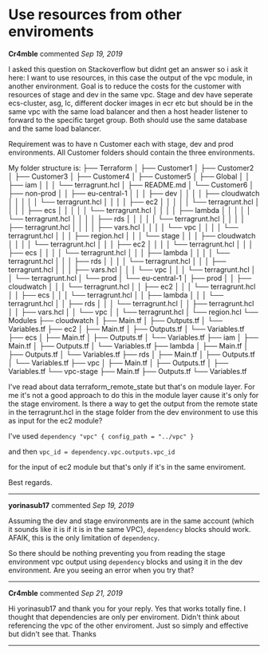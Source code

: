 # Use resources from other enviroments

**Cr4mble** commented *Sep 19, 2019*

I asked this question on Stackoverflow but didnt get an answer so i ask it here:
I want to use resources, in this case the output of the vpc module, in another environment. Goal is to reduce the costs for the customer with resources of stage and dev in the same vpc. Stage and dev have seperate ecs-cluster, asg, lc, different docker images in ecr etc but should be in the same vpc with the same load balancer and then a host header listener to forward to the specific target group. Both should use the same database and the same load balancer.

Requirement was to have n Customer each with stage, dev and prod environments. All Customer folders should contain the three environments.

My folder structure is:
├── Terraform
│   ├── Customer1
│   ├── Customer2
│   ├── Customer3
│   ├── Customer4
│   ├── Customer5
│   ├── Global
│   │   ├── iam
│   │   │   └── terragrunt.hcl
│   ├── README.md
│   └── Customer6
│       ├── non-prod
│       │   ├── eu-central-1
│       │   │   ├── dev
│       │   │   │   ├── cloudwatch
│       │   │   │   │   └── terragrunt.hcl
│       │   │   │   ├── ec2
│       │   │   │   │   └── terragrunt.hcl
│       │   │   │   ├── ecs
│       │   │   │   │   └── terragrunt.hcl
│       │   │   │   ├── lambda
│       │   │   │   │   └── terragrunt.hcl
│       │   │   │   ├── rds
│       │   │   │   │   └── terragrunt.hcl
│       │   │   │   ├── terragrunt.hcl
│       │   │   │   ├── vars.hcl
│       │   │   │   └── vpc
│       │   │   │       └── terragrunt.hcl
│       │   │   ├── region.hcl
│       │   │   └── stage
│       │   │       ├── cloudwatch
│       │   │       │   └── terragrunt.hcl
│       │   │       ├── ec2
│       │   │       │   └── terragrunt.hcl
│       │   │       ├── ecs
│       │   │       │   └── terragrunt.hcl
│       │   │       ├── lambda
│       │   │       │   └── terragrunt.hcl
│       │   │       ├── rds
│       │   │       │   └── terragrunt.hcl
│       │   │       ├── terragrunt.hcl
│       │   │       ├── vars.hcl
│       │   │       └── vpc
│       │   │           └── terragrunt.hcl
│       │   └── terragrunt.hcl
│       └── prod
│           └── eu-central-1
│               ├── prod
│               │   ├── cloudwatch
│               │   │   └── terragrunt.hcl
│               │   ├── ec2
│               │   │   └── terragrunt.hcl
│               │   ├── ecs
│               │   │   └── terragrunt.hcl
│               │   ├── lambda
│               │   │   └── terragrunt.hcl
│               │   ├── rds
│               │   │   └── terragrunt.hcl
│               │   ├── terragrunt.hcl
│               │   ├── vars.hcl
│               │   └── vpc
│               │       └── terragrunt.hcl
│               └── region.hcl
└── Modules
    ├── cloudwatch
    │   ├── Main.tf
    │   ├── Outputs.tf
    │   └── Variables.tf
    ├── ec2
    │   ├── Main.tf
    │   ├── Outputs.tf
    │   └── Variables.tf
    ├── ecs
    │   ├── Main.tf
    │   ├── Outputs.tf
    │   └── Variables.tf
    ├── iam
    │   ├── Main.tf
    │   ├── Outputs.tf
    │   └── Variables.tf
    ├── lambda
    │   ├── Main.tf
    │   ├── Outputs.tf
    │   └── Variables.tf
    ├── rds
    │   ├── Main.tf
    │   ├── Outputs.tf
    │   └── Variables.tf
    ├── vpc
    │   ├── Main.tf
    │   ├── Outputs.tf
    │   ├── Variables.tf
    └── vpc-stage
        ├── Main.tf
        ├── Outputs.tf
        └── Variables.tf

I've read about data terraform_remote_state but that's on module layer. For me it's not a good approach to do this in the module layer cause it's only for the stage enviroment. Is there a way to get the output from the remote state in the terragrunt.hcl in the stage folder from the dev environment to use this as input for the ec2 module?

I've used
`dependency "vpc" {
  config_path = "../vpc"
}`

and then
`vpc_id = dependency.vpc.outputs.vpc_id`

for the input of ec2 module but that's only if it's in the same enviroment.

Best regards.
<br />
***


**yorinasub17** commented *Sep 19, 2019*

Assuming the dev and stage environments are in the same account (which it sounds like it is if it is in the same VPC), `dependency` blocks should work. AFAIK, this is the only limitation of `dependency`.

So there should be nothing preventing you from reading the stage environment vpc output using `dependency` blocks and using it in the dev environment. Are you seeing an error when you try that?
***

**Cr4mble** commented *Sep 21, 2019*

Hi yorinasub17 and thank you for your reply. Yes that works totally fine. I thought that dependencies are only per enviroment. Didn't think about referencing the vpc of the other enviroment. Just so simply and effective but didn't see that.
Thanks
***

